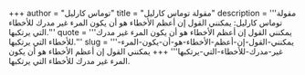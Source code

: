 +++
author = "توماس كارليل"
title = "مقولة توماس كارليل"
description = '''مقولة توماس كارليل: يمكنني القول إن أعظم الأخطاء هو أن يكون المرء غير مدرك للأخطاء التي يرتكبها.'''
quote = '''يمكنني القول إن أعظم الأخطاء هو أن يكون المرء غير مدرك للأخطاء التي يرتكبها.'''
slug = '''يمكنني-القول-إن-أعظم-الأخطاء-هو-أن-يكون-المرء-غير-مدرك-للأخطاء-التي-يرتكبها'''
+++
يمكنني القول إن أعظم الأخطاء هو أن يكون المرء غير مدرك للأخطاء التي يرتكبها.
